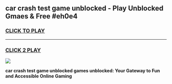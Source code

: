 
## car crash test game unblocked - Play Unblocked Gmaes & Free #eh0e4
<h3>
<a href="https://premium.freeplayer.one?title=car_crash_test_game_unblocked&ref=01M">CLICK TO PLAY</a></h3>
<hr>

<h3>
<a href="https://premium.freeplayer.one?title=car_crash_test_game_unblocked&ref=01M">CLICK 2 PLAY</a>
  
</h3>

<a href="https://premium.freeplayer.one?title=car_crash_test_game_unblocked&ref=01M"><img src="https://clearcache.store/games.png"></a>


**car crash test game unblocked games unblocked: Your Gateway to Fun and Accessible Online Gaming**

